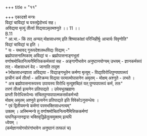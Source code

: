 +++
title = "११"

+++
एकादशो मन्त्रः  
विद्यां चाविद्यां च यस्तद्वेदोभयं सह।  
अविद्यया मृत्युं तीर्त्वा विद्ययाऽमृतमश्नुते ।। 11 ।।  
B.11  
" आ.भा.- किं तत् अन्यत् मोक्षसाधनम् इति शिष्याकांक्षां परिजिहीर्षुः आचार्यः विवृणोति"  
विद्यां चाविद्यां च इति ।  
" यः - यथावद् गुरूपदेशलब्धविद्यः विद्याम् -"  
ब्रह्मोपासनात्मिकाम् अविद्यां च - ब्रह्मोपासनाङ्गभूतां  
वर्णाश्रमोचितनित्यनैमित्तिककर्मरूपां सह - अङ्गागीभावेन अनुष्टानयोग्यम् उभयम् - ज्ञानकर्मरूपं  
तत् - मोक्षसाधनं वेद - जानाति तादृश  
*1मोक्षसाधनज्ञाता अविद्यया - विद्याङ्गभूतेन कर्मणा मृत्युम् - विद्याविरोधिपुण्यपापरूपं  
प्राचीनं कर्म तीर्त्वा - अतिक्रम्य विद्यया परमात्मोपासनेन अमृतम् - मोक्षम् अश्नुते - लभते ।  
" अत्र ब्रह्मोपासनारूपस्य उपायस्य विरोधि मृत्युशब्दितं यत् पुण्यपापरूपं कर्म, ततः"  
तरणं तीर्त्वा इत्यनेन प्रतिपाद्यते । उपेयभूतब्रह्मणः  
प्राप्तौ विरोधिरूपेभ्यः संचितपुण्यपापात्मकसर्वकर्मभ्यो  
मोक्षम् अमृतम् अश्नुते इत्यनेन प्रतिपाद्यते इति विवेकोऽनुसन्धेयः ।  
" एवं द्वितीयमन्त्रे कर्मणां परमभक्तिसाधनत्वम्"  
उक्तम् । अस्मिन्मन्त्रे तु वर्णाश्रमोचितनित्यनैमित्तिककर्मणां  
पापनिकृन्तनद्वारा भक्तिवृद्धिहेतुत्वमुक्तम् इत्यपि  
ध्येयम् ।  
(कर्मज्ञानयोगयोरंगांभावेन अनुष्ठानं तत्फलं च)